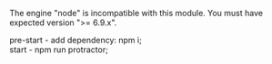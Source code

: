 The engine "node" is incompatible with this module. You must have expected version ">= 6.9.x".

pre-start - add dependency: npm i;<br>
start - npm run protractor;